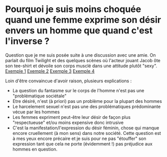 # Pourquoi je suis moins choquée quand une femme exprime son désir envers un homme que quand c'est l'inverse ? 

Question que je me suis posée suite à une discussion avec une amie. On parlait du film Twilight et des quelques scènes où l'acteur jouant Jacob ôte son tee-shirt et dévoile son corps musclé dans une attitude plutôt "sexy".
[Exemple 1](https://giphy.com/gifs/jacob-black-iBjggkiN8H7Xi)
[Exemple 2](https://giphy.com/gifs/kristen-stewart-twilight-breaking-dawn-PU3FEPxWdLlZe)
[Exemple 3](https://giphy.com/gifs/taylor-lautner-9AyCWxeUcVhQI)
[Exemple 4](https://giphy.com/gifs/taylor-lautner-13d5lbSGlgkCd2)

Loin d'être convaincue d'avoir raison, plusieurs explications : 
- La question du fantasme sur le corps de l'homme n'est pas une "problématique sociétale"
- Etre désiré, n'est (à priori) pas un problème pour la plupart des hommes
- Le harcelement sexuel n'est pas une des problématiques prédominante vécue par les hommes
- Les femmes expriment peut-être leur désir de façon plus "respectueuse" et/ou moins expensive donc intrusive
- C'est la manifestation/l'expression du désir féminin, chose qui manque encore cruellement (à mon sens) dans notre société. Cette question est à mes yeux encore précaire et je suis pour ne pas "étouffer" son expression tant que cela ne porte (évidemment !) pas préjudice aux hommes en question.  




